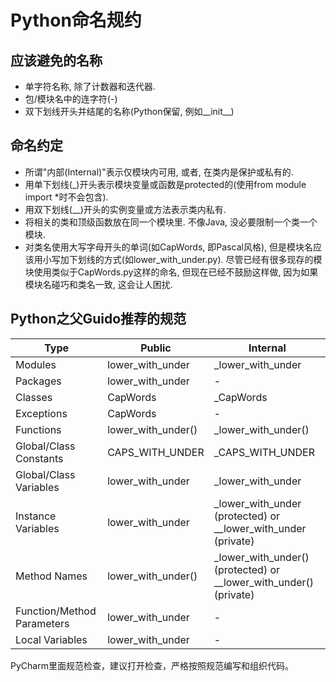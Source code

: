 # Python命名规约

## 应该避免的名称

* 单字符名称, 除了计数器和迭代器.
* 包/模块名中的连字符(-)
* 双下划线开头并结尾的名称(Python保留, 例如__init__)

## 命名约定

* 所谓"内部(Internal)"表示仅模块内可用, 或者, 在类内是保护或私有的.
* 用单下划线(_)开头表示模块变量或函数是protected的(使用from module import *时不会包含).
* 用双下划线(__)开头的实例变量或方法表示类内私有.
* 将相关的类和顶级函数放在同一个模块里. 不像Java, 没必要限制一个类一个模块.
* 对类名使用大写字母开头的单词(如CapWords, 即Pascal风格), 但是模块名应该用小写加下划线的方式(如lower_with_under.py). 尽管已经有很多现存的模块使用类似于CapWords.py这样的命名,
  但现在已经不鼓励这样做, 因为如果模块名碰巧和类名一致, 这会让人困扰.

## Python之父Guido推荐的规范

Type                       | Public             | Internal
---------------------------|--------------------|-----------------------------------------------------
Modules                    | lower_with_under   | _lower_with_under
Packages                   | lower_with_under   | -
Classes                    | CapWords           | _CapWords
Exceptions                 | CapWords           | -
Functions                  | lower_with_under() | _lower_with_under()
Global/Class Constants     | CAPS_WITH_UNDER    | _CAPS_WITH_UNDER
Global/Class Variables     | lower_with_under   | _lower_with_under
Instance Variables         | lower_with_under   | _lower_with_under (protected) or __lower_with_under (private)
Method Names               | lower_with_under() | _lower_with_under() (protected) or __lower_with_under() (private)
Function/Method Parameters | lower_with_under   | -
Local Variables           | lower_with_under    | -

PyCharm里面规范检查，建议打开检查，严格按照规范编写和组织代码。
